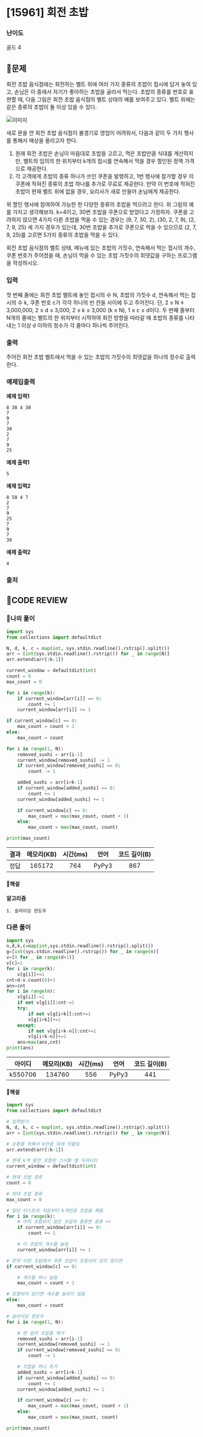 # [15961] 회전 초밥

### **난이도**
골드 4
## **📝문제**
회전 초밥 음식점에는 회전하는 벨트 위에 여러 가지 종류의 초밥이 접시에 담겨 놓여 있고, 손님은 이 중에서 자기가 좋아하는 초밥을 골라서 먹는다. 초밥의 종류를 번호로 표현할 때, 다음 그림은 회전 초밥 음식점의 벨트 상태의 예를 보여주고 있다. 벨트 위에는 같은 종류의 초밥이 둘 이상 있을 수 있다. 

![이미지](https://upload.acmicpc.net/f29f0bd9-6114-4543-aa72-797208dc9cdd/-/preview/)

새로 문을 연 회전 초밥 음식점이 불경기로 영업이 어려워서, 다음과 같이 두 가지 행사를 통해서 매상을 올리고자 한다.

1. 원래 회전 초밥은 손님이 마음대로 초밥을  고르고, 먹은 초밥만큼 식대를 계산하지만, 벨트의 임의의 한 위치부터 k개의 접시를 연속해서 먹을 경우 할인된 정액 가격으로 제공한다. 
2. 각 고객에게 초밥의 종류 하나가 쓰인 쿠폰을 발행하고, 1번 행사에 참가할 경우 이 쿠폰에 적혀진 종류의 초밥 하나를 추가로 무료로 제공한다. 만약 이 번호에 적혀진 초밥이 현재 벨트 위에 없을 경우, 요리사가 새로 만들어 손님에게 제공한다.    

위 할인 행사에 참여하여 가능한 한 다양한 종류의 초밥을 먹으려고 한다. 위 그림의 예를 가지고 생각해보자. k=4이고, 30번 초밥을 쿠폰으로 받았다고 가정하자. 쿠폰을 고려하지 않으면 4가지 다른 초밥을 먹을 수 있는 경우는 (9, 7, 30, 2), (30, 2, 7, 9), (2, 7, 9, 25) 세 가지 경우가 있는데, 30번 초밥을 추가로 쿠폰으로 먹을 수 있으므로 (2, 7, 9, 25)를 고르면 5가지 종류의 초밥을 먹을 수 있다. 

회전 초밥 음식점의 벨트 상태, 메뉴에 있는 초밥의 가짓수, 연속해서 먹는 접시의 개수, 쿠폰 번호가 주어졌을 때, 손님이 먹을 수 있는 초밥 가짓수의 최댓값을 구하는 프로그램을 작성하시오. 
### **입력**
첫 번째 줄에는 회전 초밥 벨트에 놓인 접시의 수 N, 초밥의 가짓수 d, 연속해서 먹는 접시의 수 k, 쿠폰 번호 c가 각각 하나의 빈 칸을 사이에 두고 주어진다. 단, 2 ≤ N ≤ 3,000,000, 2 ≤ d ≤ 3,000, 2 ≤ k ≤ 3,000 (k ≤ N), 1 ≤ c ≤ d이다. 두 번째 줄부터 N개의 줄에는 벨트의 한 위치부터 시작하여 회전 방향을 따라갈 때 초밥의 종류를 나타내는 1 이상 d 이하의 정수가 각 줄마다 하나씩 주어진다. 
### **출력**
주어진 회전 초밥 벨트에서 먹을 수 있는 초밥의 가짓수의 최댓값을 하나의 정수로 출력한다.
### **예제입출력**

**예제 입력1**

```
8 30 4 30
7
9
7
30
2
7
9
25
```

**예제 출력1**

```
5
```

**예제 입력2**

```
8 50 4 7
2
7
9
25
7
9
7
30
```

**예제 출력2**

```
4
```

### **출처**

## **🧐CODE REVIEW**

### **🧾나의 풀이**

```python
import sys
from collections import defaultdict

N, d, k, c = map(int, sys.stdin.readline().rstrip().split())
arr = [int(sys.stdin.readline().rstrip()) for _ in range(N)]
arr.extend(arr[:k-1])

current_window = defaultdict(int)
count = 0
max_count = 0

for i in range(k):
    if current_window[arr[i]] == 0:
        count += 1
    current_window[arr[i]] += 1

if current_window[c] == 0:
    max_count = count + 1
else:
    max_count = count

for i in range(1, N):
    removed_sushi = arr[i-1]
    current_window[removed_sushi] -= 1
    if current_window[removed_sushi] == 0:
        count -= 1

    added_sushi = arr[i+k-1]
    if current_window[added_sushi] == 0:
        count += 1
    current_window[added_sushi] += 1

    if current_window[c] == 0:
        max_count = max(max_count, count + 1)
    else:
        max_count = max(max_count, count)

print(max_count)
```

결과	| 메모리(KB) |	시간(ms) |	언어 |	코드 길이(B)
:----:|:-----:|:-----:|:-----:|:--------:
정답|165172|764|PyPy3|867
#### **📝해설**

**알고리즘**
```
1. 슬라이딩 윈도우
```

### **다른 풀이**

```python
import sys
n,d,k,c=map(int,sys.stdin.readline().rstrip().split())
g=[int(sys.stdin.readline().rstrip()) for _ in range(n)]  
v=[0 for _ in range(d+1)]
v[c]=1
for i in range(k):
    v[g[i]]+=1
cnt=d-v.count(0)+1
ans=cnt
for i in range(n):
    v[g[i]]-=1
    if not v[g[i]]:cnt-=1
    try:
        if not v[g[i+k]]:cnt+=1
        v[g[i+k]]+=1
    except:
        if not v[g[i+k-n]]:cnt+=1
        v[g[i+k-n]]+=1
    ans=max(ans,cnt)
print(ans)
```

아이디 | 메모리(KB) |	시간(ms) |	언어 |	코드 길이(B) 
:-----:|:-----:|:-----:|:----:|:--------:
k550706|134760|556|PyPy3|441
#### **📝해설**

```python
import sys
from collections import defaultdict

# 입력받기
N, d, k, c = map(int, sys.stdin.readline().rstrip().split())
arr = [int(sys.stdin.readline().rstrip()) for _ in range(N)]

# 순환을 위해서 k만큼 뒤에 덧붙임
arr.extend(arr[:k-1])

# 현재 k개 동안 포함된 스시를 셀 딕셔너리
current_window = defaultdict(int)

# 현재 초밥 종류
count = 0

# 최대 초밥 종류
max_count = 0

# 일단 리스트의 처음부터 k개만큼 초밥을 채움
for i in range(k):
    # 아직 포함되지 않은 초밥의 종류면 종류 ++
    if current_window[arr[i]] == 0:
        count += 1

    # 이 초밥의 개수를 늘림
    current_window[arr[i]] += 1

# 만약 이번 초밥에서 쿠폰 초밥이 포함되어 있지 않다면
if current_window[c] == 0:

    # 개수를 하나 늘림
    max_count = count + 1

# 포함되어 있다면 개수를 늘리지 않음
else:
    max_count = count

# 슬라이딩 윈도우
for i in range(1, N):

    # 맨 앞의 초밥을 제거
    removed_sushi = arr[i-1]
    current_window[removed_sushi] -= 1
    if current_window[removed_sushi] == 0:
        count -= 1

    # 초밥을 하나 추가
    added_sushi = arr[i+k-1]
    if current_window[added_sushi] == 0:
        count += 1
    current_window[added_sushi] += 1

    if current_window[c] == 0:
        max_count = max(max_count, count + 1)
    else:
        max_count = max(max_count, count)

print(max_count)
```
